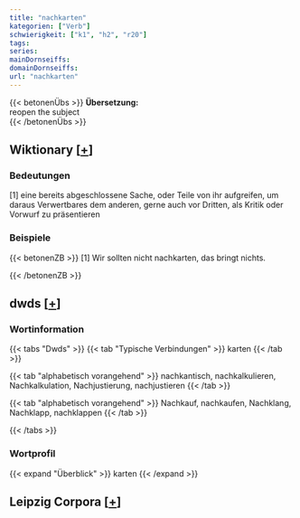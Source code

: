 ```yaml
---
title: "nachkarten"
kategorien: ["Verb"]
schwierigkeit: ["k1", "h2", "r20"]
tags:
series:
mainDornseiffs:
domainDornseiffs:
url: "nachkarten"
---
```


{{< betonenÜbs >}}
**Übersetzung:**  
reopen the subject  
{{< /betonenÜbs >}}

## Wiktionary [[+](https://de.wiktionary.org/wiki/nachkarten)]

### Bedeutungen
[1] eine bereits abgeschlossene Sache, oder Teile von ihr aufgreifen, um daraus Verwertbares dem anderen, gerne auch vor Dritten, als Kritik oder Vorwurf zu präsentieren  

### Beispiele
{{< betonenZB >}}
[1] Wir sollten nicht nachkarten, das bringt nichts.  

{{< /betonenZB >}}


## dwds [[+](https://www.dwds.de/wb/nachkarten)]

### Wortinformation
{{< tabs "Dwds" >}}
{{< tab "Typische Verbindungen" >}}
karten
{{< /tab >}}

{{< tab "alphabetisch vorangehend" >}}
nachkantisch, nachkalkulieren, Nachkalkulation, Nachjustierung, nachjustieren
{{< /tab >}}

{{< tab "alphabetisch vorangehend" >}}
Nachkauf, nachkaufen, Nachklang, Nachklapp, nachklappen
{{< /tab >}}

{{< /tabs >}}

### Wortprofil
{{< expand "Überblick" >}} karten {{< /expand >}}

## Leipzig Corpora [[+](https://corpora.uni-leipzig.de/en/res?word=nachkarten&corpusId=deu_newscrawl-public_2018)]

